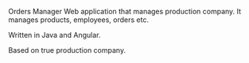 Orders Manager
Web application that manages production company. It manages products, employees, orders etc.

Written in Java and Angular.

Based on true production company.
